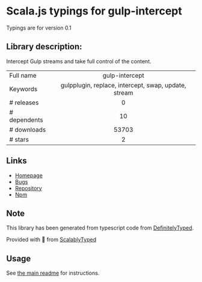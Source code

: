 
# Scala.js typings for gulp-intercept

Typings are for version 0.1

## Library description:
Intercept Gulp streams and take full control of the content.

|                    |                 |
| ------------------ | :-------------: |
| Full name          | gulp-intercept |
| Keywords           | gulpplugin, replace, intercept, swap, update, stream |
| # releases         | 0 |
| # dependents       | 10 |
| # downloads        | 53703 |
| # stars            | 2 |

## Links
- [Homepage](https://github.com/khilnani/gulp-intercept#readme)
- [Bugs](https://github.com/khilnani/gulp-intercept/issues)
- [Repository](https://github.com/khilnani/gulp-intercept)
- [Npm](https://www.npmjs.com/package/gulp-intercept)
    


## Note
This library has been generated from typescript code from [DefinitelyTyped](https://definitelytyped.org).

Provided with :purple_heart: from [ScalablyTyped](https://github.com/oyvindberg/ScalablyTyped)

## Usage
See [the main readme](../../readme.md) for instructions.


